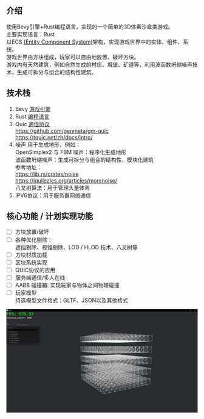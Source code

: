 ## 介绍
使用Bevy引擎+Rust编程语言，实现的一个简单的3D体素沙盒类游戏。<br>
主要实现语言：Rust<br>
以ECS [(Entity Component System)](https://mp.weixin.qq.com/s/dfEyst39sZ1fRCV6hcqCDA)架构，实现游戏世界中的实体、组件、系统。<br>
游戏世界由方块组成，玩家可以自由地放置、破坏方块。<br>
游戏内有天然建筑，例如自然生成的村庄、城堡、矿道等，利用波函数坍缩噪声技术，生成可拆分与组合的结构性建筑。

## 技术栈
1. Bevy  [游戏引擎](https://bevyengine.org/) <br>
2. Rust [编程语言](https://www.rust-lang.org/zh-CN/) <br>
3. Quic [通信协议](https://tquic.net/zh/docs/intro/) <br>
 https://github.com/genmeta/gm-quic <br>
 https://tquic.net/zh/docs/intro/ <br>
4. 噪声 用于生成地形，例如：<br>
OpenSimplex2 与 FBM 噪声：程序化生成地形 <br>
波函数坍缩噪声：生成可拆分与组合的结构性、模块化建筑<br>
参考地址：<br>
https://lib.rs/crates/noise<br>
https://iquilezles.org/articles/morenoise/<br>
八叉树算法：用于管理大量体素<br>
5. IPV6协议：用于服务器网络通信<br>

## 核心功能 / 计划实现功能
- [ ] 方块放置/破坏<br>
- [ ] 各种优化剔除：  <br>
	遮挡剔除、视锥剔除、LOD / HLOD 技术、八叉树等<br>
- [ ] 方块材质加载<br>
- [ ] 区块系统实现<br>
- [ ] QUIC协议的应用<br>
- [ ] 服务端通信/多人在线<br>
- [ ] AABB 碰撞箱: 实现玩家与物体之间物理碰撞<br>
- [ ] 玩家模型<br>
	待选模型文件格式：GLTF、JSON以及其他格式<br>

![alt text](image.png)